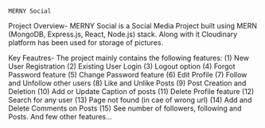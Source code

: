                                                                                MERNY Social

Project Overview-  MERNY Social is a Social Media Project built using MERN (MongoDB, Express.js, React, Node.js) stack. Along with it Cloudinary platform has been used for storage of pictures.

Key Feautres- The project mainly contains the following features:
              (1) New User Registration
              (2) Existing User Login
              (3) Logout option
              (4) Forgot Password feature
              (5) Change Password feature
              (6) Edit Profile 
              (7) Follow and Unfollow other users
              (8) Like and Unlike Posts
              (9) Post Creation and Deletion
              (10) Add or Update Caption of posts
              (11) Delete Profile feature
              (12) Search for any user
              (13) Page not found (in cae of wrong url)
              (14) Add and Delete Comments on Posts
              (15) See number of followers, following and Posts. And few other features...


              
